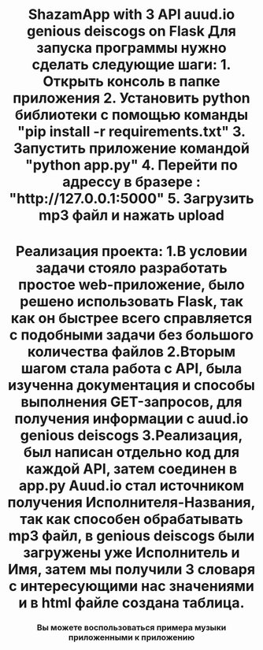 <h1 align="center">ShazamApp with 3 API auud.io genious deiscogs on Flask
Для запуска программы нужно сделать следующие шаги:
1. Открыть консоль в папке приложения
2. Установить python библиотеки с помощью команды "pip install -r requirements.txt"
3. Запустить приложение командой "python app.py"
4. Перейти по адрессу в бразере : "http://127.0.0.1:5000"
5. Загрузить mp3 файл и нажать upload

<h1 align="center">Реализация проекта:
1.В условии задачи стояло разработать простое web-приложение, было решено использовать Flask,
так как он быстрее всего справляется с подобными задачи без большого количества файлов
2.Вторым шагом стала работа с API, была изученна документация и способы выполнения GET-запросов,
для получения информации с auud.io genious deiscogs
3.Реализация, был написан отдельно код для каждой API, затем соединен в app.py 
Auud.io стал источником получения Исполнителя-Названия, так как способен обрабатывать 
mp3 файл, в genious deiscogs были загружены уже Исполнитель и Имя, затем мы получили
3 словаря с интересующими нас значениями и в html файле создана таблица.

<h3 align="center">Вы можете воспользоваться примера музыки приложенными к приложению

